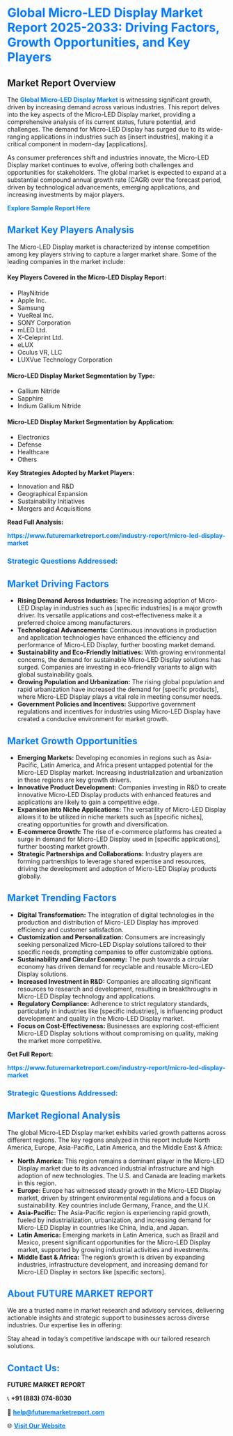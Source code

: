 <h1 style="color: #007BFF;">Global Micro-LED Display Market Report 2025-2033: Driving Factors, Growth Opportunities, and Key Players</h1>

<section id="overview">
<h2>Market Report Overview</h2>
<p>The <a href="https://www.futuremarketreport.com/industry-report/micro-led-display-market" style="color: #007BFF; text-decoration: none;"><strong>Global Micro-LED Display Market</strong></a> is witnessing significant growth, driven by increasing demand across various industries. This report delves into the key aspects of the Micro-LED Display market, providing a comprehensive analysis of its current status, future potential, and challenges. The demand for Micro-LED Display has surged due to its wide-ranging applications in industries such as [insert industries], making it a critical component in modern-day [applications].</p>
<p>As consumer preferences shift and industries innovate, the Micro-LED Display market continues to evolve, offering both challenges and opportunities for stakeholders. The global market is expected to expand at a substantial compound annual growth rate (CAGR) over the forecast period, driven by technological advancements, emerging applications, and increasing investments by major players.</p>
</section>

<section id="overview">
<p><a href="https://www.futuremarketreport.com/request-sample/reportId=61282" style="color: #007BFF; text-decoration: none;"><strong>Explore Sample Report Here</strong></a></p>
</section>

<section id="key-players">
<h2 style="color: #007BFF;">Market Key Players Analysis</h2>
<p>The Micro-LED Display market is characterized by intense competition among key players striving to capture a larger market share. Some of the leading companies in the market include:</p>
<h4>Key Players Covered in the Micro-LED Display Report:</h4>
<ul><li>PlayNitride</li><li>Apple Inc.</li><li>Samsung</li><li>VueReal Inc.</li><li>SONY Corporation</li><li>mLED Ltd.</li><li>X-Celeprint Ltd.</li><li>eLUX</li><li>Oculus VR, LLC</li><li>LUXVue Technology Corporation</li></ul>
<h4>Micro-LED Display Market Segmentation by Type:</h4>
<ul><li>Gallium Nitride</li><li>Sapphire</li><li>Indium Gallium Nitride</li></ul>

<h4>Micro-LED Display Market Segmentation by Application:</h4>
<ul><li>Electronics</li><li>Defense</li><li>Healthcare</li><li>Others</li></ul>
<p><strong>Key Strategies Adopted by Market Players:</strong></p>
<ul>
<li>Innovation and R&D</li>
<li>Geographical Expansion</li>
<li>Sustainability Initiatives</li>
<li>Mergers and Acquisitions</li>
</ul>
</section>

<section>
<p><strong>Read Full Analysis: </strong></p><a href="https://www.futuremarketreport.com/industry-report/micro-led-display-market" style="color: #007BFF; text-decoration: none;"><strong>https://www.futuremarketreport.com/industry-report/micro-led-display-market</strong></a>
<h3 style="color: #007BFF;">Strategic Questions Addressed:</h3>
</section>

<section id="driving-factors">
<h2 style="color: #007BFF;">Market Driving Factors</h2>
<ul>
<li><strong>Rising Demand Across Industries:</strong> The increasing adoption of Micro-LED Display in industries such as [specific industries] is a major growth driver. Its versatile applications and cost-effectiveness make it a preferred choice among manufacturers.</li>
<li><strong>Technological Advancements:</strong> Continuous innovations in production and application technologies have enhanced the efficiency and performance of Micro-LED Display, further boosting market demand.</li>
<li><strong>Sustainability and Eco-Friendly Initiatives:</strong> With growing environmental concerns, the demand for sustainable Micro-LED Display solutions has surged. Companies are investing in eco-friendly variants to align with global sustainability goals.</li>
<li><strong>Growing Population and Urbanization:</strong> The rising global population and rapid urbanization have increased the demand for [specific products], where Micro-LED Display plays a vital role in meeting consumer needs.</li>
<li><strong>Government Policies and Incentives:</strong> Supportive government regulations and incentives for industries using Micro-LED Display have created a conducive environment for market growth.</li>
</ul>
</section>

<section id="growth-opportunities">
<h2 style="color: #007BFF;">Market Growth Opportunities</h2>
<ul>
<li><strong>Emerging Markets:</strong> Developing economies in regions such as Asia-Pacific, Latin America, and Africa present untapped potential for the Micro-LED Display market. Increasing industrialization and urbanization in these regions are key growth drivers.</li>
<li><strong>Innovative Product Development:</strong> Companies investing in R&D to create innovative Micro-LED Display products with enhanced features and applications are likely to gain a competitive edge.</li>
<li><strong>Expansion into Niche Applications:</strong> The versatility of Micro-LED Display allows it to be utilized in niche markets such as [specific niches], creating opportunities for growth and diversification.</li>
<li><strong>E-commerce Growth:</strong> The rise of e-commerce platforms has created a surge in demand for Micro-LED Display used in [specific applications], further boosting market growth.</li>
<li><strong>Strategic Partnerships and Collaborations:</strong> Industry players are forming partnerships to leverage shared expertise and resources, driving the development and adoption of Micro-LED Display products globally.</li>
</ul>
</section>

<section id="trending-factors">
<h2 style="color: #007BFF;">Market Trending Factors</h2>
<ul>
<li><strong>Digital Transformation:</strong> The integration of digital technologies in the production and distribution of Micro-LED Display has improved efficiency and customer satisfaction.</li>
<li><strong>Customization and Personalization:</strong> Consumers are increasingly seeking personalized Micro-LED Display solutions tailored to their specific needs, prompting companies to offer customizable options.</li>
<li><strong>Sustainability and Circular Economy:</strong> The push towards a circular economy has driven demand for recyclable and reusable Micro-LED Display solutions.</li>
<li><strong>Increased Investment in R&D:</strong> Companies are allocating significant resources to research and development, resulting in breakthroughs in Micro-LED Display technology and applications.</li>
<li><strong>Regulatory Compliance:</strong> Adherence to strict regulatory standards, particularly in industries like [specific industries], is influencing product development and quality in the Micro-LED Display market.</li>
<li><strong>Focus on Cost-Effectiveness:</strong> Businesses are exploring cost-efficient Micro-LED Display solutions without compromising on quality, making the market more competitive.</li>
</ul>
</section>

<section>
<p><strong>Get Full Report: </strong></p><a href="https://www.futuremarketreport.com/industry-report/micro-led-display-market" style="color: #007BFF; text-decoration: none;"><strong>https://www.futuremarketreport.com/industry-report/micro-led-display-market</strong></a>
<h3 style="color: #007BFF;">Strategic Questions Addressed:</h3>
</section>


<section id="regional-analysis">
<h2 style="color: #007BFF;">Market Regional Analysis</h2>
<p>The global Micro-LED Display market exhibits varied growth patterns across different regions. The key regions analyzed in this report include North America, Europe, Asia-Pacific, Latin America, and the Middle East & Africa:</p>
<ul>
<li><strong>North America:</strong> This region remains a dominant player in the Micro-LED Display market due to its advanced industrial infrastructure and high adoption of new technologies. The U.S. and Canada are leading markets in this region.</li>
<li><strong>Europe:</strong> Europe has witnessed steady growth in the Micro-LED Display market, driven by stringent environmental regulations and a focus on sustainability. Key countries include Germany, France, and the U.K.</li>
<li><strong>Asia-Pacific:</strong> The Asia-Pacific region is experiencing rapid growth, fueled by industrialization, urbanization, and increasing demand for Micro-LED Display in countries like China, India, and Japan.</li>
<li><strong>Latin America:</strong> Emerging markets in Latin America, such as Brazil and Mexico, present significant opportunities for the Micro-LED Display market, supported by growing industrial activities and investments.</li>
<li><strong>Middle East & Africa:</strong> The region’s growth is driven by expanding industries, infrastructure development, and increasing demand for Micro-LED Display in sectors like [specific sectors].</li>
</ul>
</section>

<footer>
<h2 style="color: #007BFF;">About FUTURE MARKET REPORT</h2>
<p>We are a trusted name in market research and advisory services, delivering actionable insights and strategic support to businesses across diverse industries. Our expertise lies in offering:</p>

<p>Stay ahead in today’s competitive landscape with our tailored research solutions.</p>

<h2 style="color: #007BFF;">Contact Us:</h2>
<p><strong>FUTURE MARKET REPORT</strong></p>
<p>📞 <strong>+91 (883) 074-8030</strong></p>
<p>📧 <strong><a href="mailto:help@futuremarketreport.com" style="color: #007BFF;">help@futuremarketreport.com</a></strong></p>
<p>🌐 <strong><a href="https://www.futuremarketreport.com/" style="color: #007BFF;">Visit Our Website</a></strong></p>
</footer>